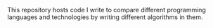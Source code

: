 This repository hosts code I write to compare different programming languages
and technologies by writing different algorithms in them.
